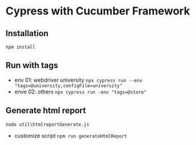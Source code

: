# Cypress with Cucumber Framework 
## Installation
`npm install`
## Run with tags
- env 01: webdriver university 
`npx cypress run --env "tags=@university,configFile=university"`
- enve 02: others
`npx cypress run -env "tags=@store"`
## Generate html report 
`node util\htmlreportGenerate.js`
- customize script
`npm run generateHtmlReport`